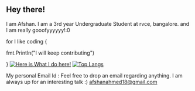 ## Hey there!
I am Afshan. I am a 3rd year Undergraduate Student at rvce, bangalore. and I am really gooofyyyyyy!:0

for I like coding {
 
 fmt.Println("I will keep contributing")

}
[![Here is What I do here!](https://github-readme-stats.vercel.app/api?username=Alaska18&count_private=true&show_icons=true&theme=dark)](https://github.com/anuraghazra/github-readme-stats)
[![Top Langs](https://github-readme-stats.vercel.app/api/top-langs/?username=Alaska18&count_private=true&show_icons=true&theme=dark)](https://github.com/anuraghazra/github-readme-stats)



My personal Email Id : Feel free to drop an email regarding anything. I am always up for an interesting talk :)
afshanahmed18@gmail.com
